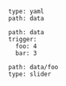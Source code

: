 ``` control
type: yaml
path: data
```

``` control
path: data
trigger:
  foo: 4
  bar: 3
```

``` control
path: data/foo
type: slider
```

